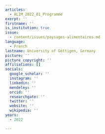 ```yaml
---
articles:
  - ALIM_2022_01_Programme
exerpt: ''
firstname: ''
is_institution: true
issue:
  - content/issues/paysages-alimentaires.md
language:
  - French
lastname: University of Göttigen, Germany
picture: ''
picture_copyright: ''
affiliations: []
socials:
  google_scholar: ''
  instagram: ''
  linkedin: ''
  mendeley: ''
  orcid: ''
  researchgate: ''
  twitter: ''
  website: ''
  wikipedia: ''
years:
  - 2022

---
```

